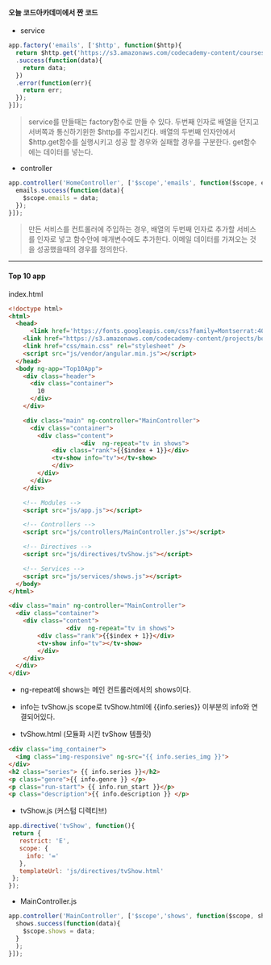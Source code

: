 #### 오늘 코드아카데미에서 짠 코드

- service
```js
app.factory('emails', ['$http', function($http){
  return $http.get('https://s3.amazonaws.com/codecademy-content/courses/ltp4/emails-api/emails.json')
  .success(function(data){
    return data;
  })
  .error(function(err){
    return err;
  });
}]);
```
> service를 만들때는 factory함수로 만들 수 있다.
> 두번째 인자로 배열을 던지고 서버쪽과 통신하기윈한 $http를 주입시킨다.
> 배열의 두번째 인자안에서 $http.get함수를 실행시키고
> 성공 할 경우와 실패할 경우를 구분한다.
> get함수에는 데이터를 넣는다.


- controller
```js
app.controller('HomeController', ['$scope','emails', function($scope, emails) {
  emails.success(function(data){
    $scope.emails = data;
  });
}]);
```
> 만든 서비스를 컨트롤러에 주입하는 경우, 배열의 두번째 인자로 추가할 서비스를 인자로 넣고
> 함수안에 매개변수에도 추가한다.
> 이메일 데이터를 가져오는 것을 성공했을때의 경우를 정의한다.


-----------------

#### Top 10 app

index.html
```html
<!doctype html>
<html>
  <head>
      <link href='https://fonts.googleapis.com/css?family=Montserrat:400,700' rel='stylesheet' type='text/css'>
    <link href="https://s3.amazonaws.com/codecademy-content/projects/bootstrap.min.css" rel="stylesheet" />
    <link href="css/main.css" rel="stylesheet" />
    <script src="js/vendor/angular.min.js"></script>
  </head>
  <body ng-app="Top10App">
    <div class="header">
      <div class="container">
        10
      </div>
    </div>

    <div class="main" ng-controller="MainController">
      <div class="container">
        <div class="content">
					<div  ng-repeat="tv in shows">
            <div class="rank">{{$index + 1}}</div>
            <tv-show info="tv"></tv-show>
            </div>
        </div>
      </div>
    </div>

    <!-- Modules -->
    <script src="js/app.js"></script>

    <!-- Controllers -->
    <script src="js/controllers/MainController.js"></script>

    <!-- Directives -->
    <script src="js/directives/tvShow.js"></script>

    <!-- Services -->
    <script src="js/services/shows.js"></script>
  </body>
</html>
```

```html
<div class="main" ng-controller="MainController">
  <div class="container">
    <div class="content">
                <div  ng-repeat="tv in shows">
        <div class="rank">{{$index + 1}}</div>
        <tv-show info="tv"></tv-show>
        </div>
    </div>
  </div>
</div>
```
- ng-repeat에 shows는 메인 컨트롤러에서의 shows이다.
- info는 tvShow.js scope로 tvShow.html에 {{info.series}} 이부분의 info와 연결되어있다.


- tvShow.html (모듈화 시킨 tvShow 템플릿)
```html
<div class="img_container">
  <img class="img-responsive" ng-src="{{ info.series_img }}">
</div>
<h2 class="series"> {{ info.series }}</h2>
<p class="genre">{{ info.genre }} </p>
<p class="run-start"> {{ info.run_start }}</p>
<p class="description">{{ info.description }} </p>
```

- tvShow.js (커스텀 디렉티브)
```js
app.directive('tvShow', function(){
 return {
   restrict: 'E',
   scope: {
     info: '='
   },
   templateUrl: 'js/directives/tvShow.html'
 };
});
```

- MainController.js
```js
app.controller('MainController', ['$scope','shows', function($scope, shows) {
  shows.success(function(data){
    $scope.shows = data;
  }
  );
}]);
```
